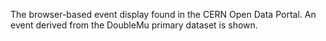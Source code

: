 The browser-based event display found in the CERN Open Data Portal. An event derived from the DoubleMu primary dataset is shown.